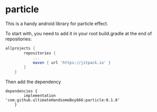 # particle

This is a handy android library for particle effect.

To start with, you need to add it in your root build.gradle at the end of repositories:

```groovy
allprojects {
		repositories {
			...
			maven { url 'https://jitpack.io' }
		}
	}
```

Then add the dependency

```groo
dependencies {
		implementation 'com.github.ultimateHandsomeBoy666:particle:0.1.0'
	}
```

